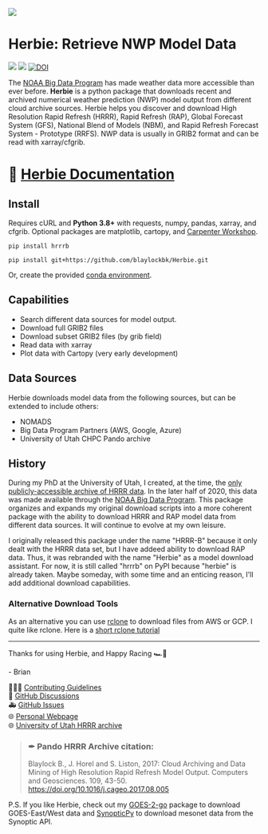 ![](https://github.com/blaylockbk/Herbie/blob/master/docs/_static/HerbieLogo2_tan_transparent.png?raw=true)

# Herbie: Retrieve NWP Model Data

<!-- Badges -->
[![](https://img.shields.io/pypi/v/hrrrb)](https://pypi.python.org/pypi/hrrrb/)
![](https://img.shields.io/github/license/blaylockbk/Herbie)
[![DOI](https://zenodo.org/badge/275214142.svg)](https://zenodo.org/badge/latestdoi/275214142)
<!-- (Badges) -->

The [NOAA Big Data Program](https://www.noaa.gov/information-technology/big-data) has made weather data more accessible than ever before. **Herbie** is a python package that downloads recent and archived numerical weather prediction (NWP) model output from different cloud archive sources. Herbie helps you discover and download High Resolution Rapid Refresh (HRRR), Rapid Refresh (RAP), Global Forecast System (GFS), National Blend of Models (NBM), and Rapid Refresh Forecast System - Prototype (RRFS). NWP data is usually in GRIB2 format and can be read with xarray/cfgrib.

# 📔 [Herbie Documentation](https://blaylockbk.github.io/Herbie/_build/html/)

## Install
Requires cURL and **Python 3.8+** with requests, numpy, pandas, xarray, and cfgrib. Optional packages are matplotlib, cartopy, and [Carpenter Workshop](https://github.com/blaylockbk/Carpenter_Workshop).
    
    pip install hrrrb

    pip install git+https://github.com/blaylockbk/Herbie.git

Or, create the provided [conda environment](https://github.com/blaylockbk/Herbie/blob/master/environment.yml).

## Capabilities
- Search different data sources for model output.
- Download full GRIB2 files
- Download subset GRIB2 files (by grib field)
- Read data with xarray
- Plot data with Cartopy (very early development)

## Data Sources
Herbie downloads model data from the following sources, but can be extended to include others:
- NOMADS
- Big Data Program Partners (AWS, Google, Azure)
- University of Utah CHPC Pando archive

## History
During my PhD at the University of Utah, I created, at the time, the [only publicly-accessible archive of HRRR data](http://hrrr.chpc.utah.edu/). In the later half of 2020, this data was made available through the [NOAA Big Data Program](https://www.noaa.gov/information-technology/big-data). This package organizes and expands my original download scripts into a more coherent package with the ability to download HRRR and RAP model data from different data sources. It will continue to evolve at my own leisure.

I originally released this package under the name "HRRR-B" because it only dealt with the HRRR data set, but I have addeed ability to download RAP data. Thus, it was rebranded with the name "Herbie" as a model download assistant. For now, it is still called "hrrrb" on PyPI because "herbie" is already taken. Maybe someday, with some time and an enticing reason, I'll add additional download capabilities. 

### Alternative Download Tools
As an alternative you can use [rclone](https://rclone.org/) to download files from AWS or GCP. I quite like rclone. Here is a [short rclone tutorial](https://github.com/blaylockbk/pyBKB_v3/blob/master/rclone_howto.md)

---

Thanks for using Herbie, and Happy Racing 🏎🏁

\- Brian  

👨🏻‍💻 [Contributing Guidelines](https://blaylockbk.github.io/Herbie/_build/html/user_guide/contribute.html)  
💬 [GitHub Discussions](https://github.com/blaylockbk/Herbie/discussions)  
🚑 [GitHub Issues](https://github.com/blaylockbk/Herbie/issues)  
🌐 [Personal Webpage](http://home.chpc.utah.edu/~u0553130/Brian_Blaylock/home.html)  
🌐 [University of Utah HRRR archive](http://hrrr.chpc.utah.edu/)  

> ### ✒ Pando HRRR Archive citation:  
> Blaylock B., J. Horel and S. Liston, 2017: Cloud Archiving and Data Mining of High Resolution Rapid Refresh Model Output. Computers and Geosciences. 109, 43-50. https://doi.org/10.1016/j.cageo.2017.08.005

P.S. If you like Herbie, check out my [GOES-2-go](https://github.com/blaylockbk/goes2go) package to download GOES-East/West data and [SynopticPy](https://github.com/blaylockbk/SynopticPy) to download mesonet data from the Synoptic API.


